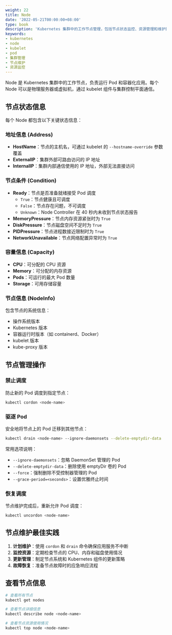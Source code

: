 ```yaml
---
weight: 22
title: Node
date: '2022-05-21T00:00:00+08:00'
type: book
description: 'Kubernetes 集群中的工作节点管理，包括节点状态监控、资源管理和维护操作等核心概念和实践。'
keywords:
- kubernetes
- node
- kubelet
- pod
- 集群管理
- 节点维护
- 资源监控
---
```


Node 是 Kubernetes 集群中的工作节点，负责运行 Pod 和容器化应用。每个 Node 可以是物理服务器或虚拟机，通过 kubelet 组件与集群控制平面通信。

## 节点状态信息

每个 Node 都包含以下关键状态信息：

### 地址信息 (Address)

- **HostName**：节点的主机名，可通过 kubelet 的 `--hostname-override` 参数覆盖
- **ExternalIP**：集群外部可路由访问的 IP 地址
- **InternalIP**：集群内部通信使用的 IP 地址，外部无法直接访问

### 节点条件 (Condition)

- **Ready**：节点是否准备就绪接受 Pod 调度
  - `True`：节点健康且可调度
  - `False`：节点存在问题，不可调度
  - `Unknown`：Node Controller 在 40 秒内未收到节点状态报告
- **MemoryPressure**：节点内存资源紧张时为 `True`
- **DiskPressure**：节点磁盘空间不足时为 `True`
- **PIDPressure**：节点进程数接近限制时为 `True`
- **NetworkUnavailable**：节点网络配置异常时为 `True`

### 容量信息 (Capacity)

- **CPU**：可分配的 CPU 资源
- **Memory**：可分配的内存资源
- **Pods**：可运行的最大 Pod 数量
- **Storage**：可用存储容量

### 节点信息 (NodeInfo)

包含节点的系统信息：

- 操作系统版本
- Kubernetes 版本
- 容器运行时版本（如 containerd、Docker）
- kubelet 版本
- kube-proxy 版本

## 节点管理操作

### 禁止调度

防止新的 Pod 调度到指定节点：

```bash
kubectl cordon <node-name>
```

### 驱逐 Pod

安全地将节点上的 Pod 迁移到其他节点：

```bash
kubectl drain <node-name> --ignore-daemonsets --delete-emptydir-data
```

常用选项说明：

- `--ignore-daemonsets`：忽略 DaemonSet 管理的 Pod
- `--delete-emptydir-data`：删除使用 emptyDir 卷的 Pod
- `--force`：强制删除不受控制器管理的 Pod
- `--grace-period=<seconds>`：设置优雅终止时间

### 恢复调度

节点维护完成后，重新允许 Pod 调度：

```bash
kubectl uncordon <node-name>
```

## 节点维护最佳实践

1. **计划维护**：使用 `cordon` 和 `drain` 命令确保应用服务不中断
2. **监控资源**：定期检查节点的 CPU、内存和磁盘使用情况
3. **更新管理**：制定节点系统和 Kubernetes 组件的更新策略
4. **故障恢复**：准备节点故障时的应急响应流程

## 查看节点信息

```bash
# 查看所有节点
kubectl get nodes

# 查看节点详细信息
kubectl describe node <node-name>

# 查看节点资源使用情况
kubectl top node <node-name>
```
